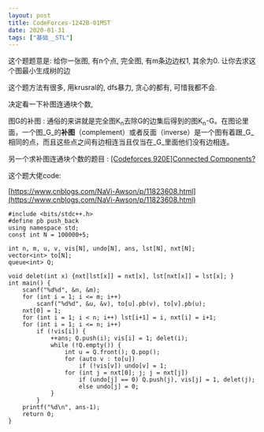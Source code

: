 ```yaml
---
layout: post
title: CodeForces-1242B-01MST
date: 2020-01-31
tags: ["基础__STL"]
---
```


<!-- wp:paragraph -->

这个题题意是: 给你一张图, 有n个点, 完全图, 有m条边边权1, 其余为0. 让你去求这个图最小生成树的边

<!-- /wp:paragraph -->

<!-- wp:paragraph -->

这个题方法有很多, 用krusral的, dfs暴力, 贪心的都有, 可惜我都不会.

<!-- /wp:paragraph -->

<!-- wp:paragraph -->

决定看一下补图连通块个数,

<!-- /wp:paragraph -->

<!-- wp:paragraph -->

图G的补图 : 通俗的来讲就是完全图K<sub>n</sub>去除G的边集后得到的图K<sub>n</sub>-G。在图论里面，一个图_G_的**补图**（complement）或者反面（inverse）是一个图有着跟_G_相同的点，而且这些点之间有边相连当且仅当在_G_里面他们没有边相连。

<!-- /wp:paragraph -->

<!-- wp:paragraph -->

另一个求补图连通块个数的题目 : [[Codeforces 920E]Connected Components?](https://www.cnblogs.com/NaVi-Awson/p/8682506.html)

<!-- /wp:paragraph -->

<!-- wp:paragraph -->

这个题大佬code:

<!-- /wp:paragraph -->

<!-- wp:paragraph -->

[https://www.cnblogs.com/NaVi-Awson/p/11823608.html](https://www.cnblogs.com/NaVi-Awson/p/11823608.html)

<!-- /wp:paragraph -->

<!-- wp:code -->

    #include <bits/stdc++.h>
    #define pb push_back
    using namespace std;
    const int N = 100000+5;

    int n, m, u, v, vis[N], undo[N], ans, lst[N], nxt[N];
    vector<int> to[N];
    queue<int> Q;

    void delet(int x) {nxt[lst[x]] = nxt[x], lst[nxt[x]] = lst[x]; }
    int main() {
        scanf("%d%d", &n, &m);
        for (int i = 1; i <= m; i++)
            scanf("%d%d", &u, &v), to[u].pb(v), to[v].pb(u);
        nxt[0] = 1;
        for (int i = 1; i < n; i++) lst[i+1] = i, nxt[i] = i+1;
        for (int i = 1; i <= n; i++)
            if (!vis[i]) {
                ++ans; Q.push(i); vis[i] = 1; delet(i);
                while (!Q.empty()) {
                    int u = Q.front(); Q.pop();
                    for (auto v : to[u])
                        if (!vis[v]) undo[v] = 1;
                    for (int j = nxt[0]; j; j = nxt[j])
                        if (undo[j] == 0) Q.push(j), vis[j] = 1, delet(j);
                        else undo[j] = 0;
                }
            }
        printf("%d\n", ans-1);
        return 0;   
    }

<!-- /wp:code -->